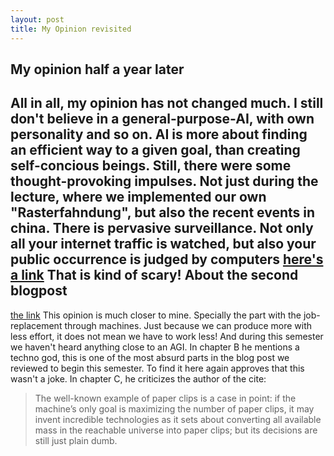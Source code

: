 ```yaml
---
layout: post
title: My Opinion revisited
---
```


My opinion half a year later
---------
All in all, my opinion has not changed much. I still don't believe in a general-purpose-AI, with own personality and so on. AI is more about finding an efficient way to a given goal, than creating self-concious beings.
Still, there were some thought-provoking impulses. Not just during the lecture, where we implemented our own "Rasterfahndung", but also the recent events in china. There is pervasive surveillance. Not only all your internet traffic is watched, but also your public occurrence is judged by computers [here's a link](https://www.golem.de/news/china-die-aaa-buerger-1712-131477.html)
That is kind of scary!
About the second blogpost
---------
[the link](http://rodneybrooks.com/the-seven-deadly-sins-of-predicting-the-future-of-ai/)
This opinion is much closer to mine. Specially the part with the job-replacement through machines. Just because we can produce more with less effort, it does not mean we have to work less! And during this semester we haven't heard anything close to an AGI. In chapter B he mentions a techno god, this is one of the most absurd parts in the blog post we reviewed to begin this semester. To find it here again approves that this wasn't a joke.
In chapter C, he criticizes the author of the cite:
>The well-known example of paper clips is a case in point: if the machine’s only goal is maximizing the number of paper clips, it may invent incredible technologies as it sets about converting all available mass in the reachable universe into paper clips; but its decisions are still just plain dumb.

